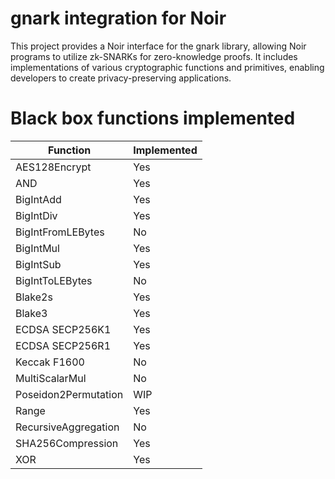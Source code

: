 # gnark integration for Noir

This project provides a Noir interface for the gnark library, allowing Noir programs to utilize zk-SNARKs for zero-knowledge proofs. It includes implementations of various cryptographic functions and primitives, enabling developers to create privacy-preserving applications.


# Black box functions implemented

|Function|Implemented|
|--------|-----------|
|AES128Encrypt|Yes|
|AND|Yes|
|BigIntAdd|Yes|
|BigIntDiv|Yes|
|BigIntFromLEBytes|No|
|BigIntMul|Yes|
|BigIntSub|Yes|
|BigIntToLEBytes|No|
|Blake2s|Yes|
|Blake3|Yes|
|ECDSA SECP256K1|Yes|
|ECDSA SECP256R1|Yes|
|Keccak F1600|No|
|MultiScalarMul|No|
|Poseidon2Permutation|WIP|
|Range|Yes|
|RecursiveAggregation|No|
|SHA256Compression|Yes|
|XOR|Yes|